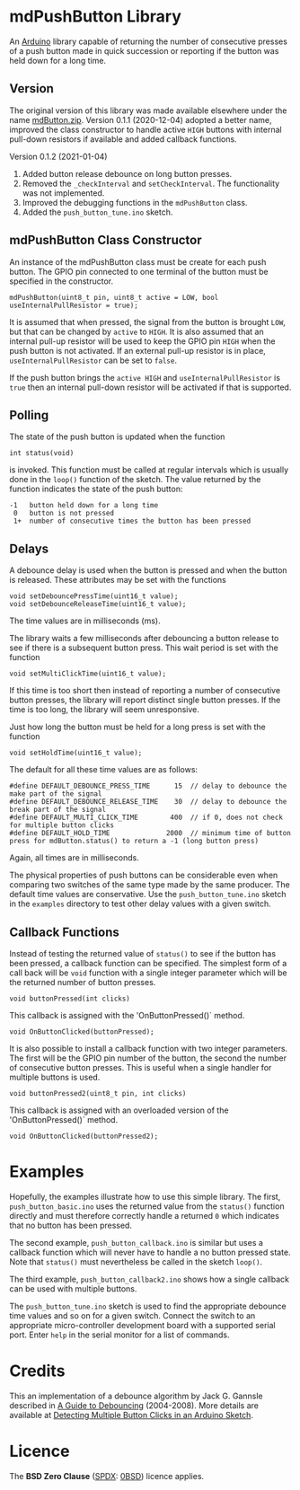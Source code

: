 # mdPushButton Library

An [Arduino](https://www.arduino.cc/) library capable of returning the number of consecutive 
presses of a push button made in quick succession or reporting if the 
button was held down for a long time.

## Version

The original version of this library was made available elsewhere under 
the name [mdButton.zip](https://sigmdel.ca/michel/program/esp8266/arduino/switch_debouncing_en.html#downloads). 
Version 0.1.1 (2020-12-04) adopted a better name, improved the class 
constructor to handle active `HIGH` buttons with  internal 
pull-down resistors if available and added callback functions.

Version 0.1.2 (2021-01-04) 
1. Added button release debounce on long button presses.
2. Removed the `_checkInterval` and `setCheckInterval`. The functionality was not implemented.
3. Improved the debugging functions in the `mdPushButton` class.
4. Added the `push_button_tune.ino` sketch.


## mdPushButton Class Constructor

An instance of the mdPushButton class must be create for each
push button. The GPIO pin connected to one terminal of the button must 
be specified in the constructor.

    mdPushButton(uint8_t pin, uint8_t active = LOW, bool useInternalPullResistor = true);

It is assumed that when pressed, the signal from the button is
brought `LOW`, but that can be changed by `active` to `HIGH`. It is
also assumed that an internal pull-up resistor will be used to 
keep the GPIO pin `HIGH` when the push button is not activated. If
an external pull-up resistor is in place, `useInternalPullResistor`
can be set to `false`.

If the push button brings the `active HIGH` and `useInternalPullResistor` 
is `true` then an internal pull-down resistor will be activated if
that is supported.

## Polling

The state of the push button is updated when the function 

    int status(void)
    
is invoked. This function must be called at regular intervals which
is usually done in the `loop()` function of the sketch. The value 
returned by the function indicates the state of the push button:

    -1   button held down for a long time
     0   button is not pressed
     1+  number of consecutive times the button has been pressed

## Delays

A debounce delay is used when the button is pressed and when
the button is released. These attributes may be set with the 
functions

    void setDebouncePressTime(uint16_t value);
    void setDebounceReleaseTime(uint16_t value);

The time values are in milliseconds (ms).

The library waits a few milliseconds after debouncing a button
release to see if there is a subsequent button press. This wait
period is set with the function

    void setMultiClickTime(uint16_t value);
    
If this time is too short then instead of reporting a number of
consecutive button presses, the library will report distinct single
button presses. If the time is too long, the library will seem 
unresponsive.

Just how long the button must be held for a long press is set
with the function 

    void setHoldTime(uint16_t value);
   
  
The default for all these time values are as follows:

	#define DEFAULT_DEBOUNCE_PRESS_TIME      15  // delay to debounce the make part of the signal
	#define DEFAULT_DEBOUNCE_RELEASE_TIME    30  // delay to debounce the break part of the signal
	#define DEFAULT_MULTI_CLICK_TIME        400  // if 0, does not check for multiple button clicks
	#define DEFAULT_HOLD_TIME              2000  // minimum time of button press for mdButton.status() to return a -1 (long button press)

Again, all times are in milliseconds.

The physical properties of push buttons can be considerable even when comparing two switches 
of the same type made by the same producer. The default time values are conservative. Use the 
`push_button_tune.ino` sketch in the `examples` directory to test other delay values with a given switch.


## Callback Functions

Instead of testing the returned value of `status()` to see if the button 
has been pressed, a callback function can be specified. The simplest
form of a call back will be `void` function with a single integer
parameter which will be the returned number of button presses.

    void buttonPressed(int clicks)

This callback is assigned with the 'OnButtonPressed()` method.

    void OnButtonClicked(buttonPressed);

It is also possible to install a callback function with two integer
parameters. The first will be the GPIO pin number of the button,
the second the number of consecutive button presses. This is useful
when a single handler for multiple buttons is used.

    void buttonPressed2(uint8_t pin, int clicks)
    
This callback is assigned with an overloaded version of the 
'OnButtonPressed()` method.

    void OnButtonClicked(buttonPressed2);
    

# Examples

Hopefully, the examples illustrate how to use this simple library. 
The first, `push_button_basic.ino` uses the returned value from the
`status()` function directly and must therefore correctly handle a 
returned `0` which indicates that no button has been pressed. 

The second example, `push_button_callback.ino` is similar but uses a 
callback function which will never have to handle a no button pressed 
state. Note that `status()` must nevertheless be called in the 
sketch `loop()`. 


The third example, `push_button_callback2.ino` shows how a single callback can 
be used with multiple buttons.

The `push_button_tune.ino` sketch is used to find the appropriate debounce time
values and so on for a given switch. Connect the switch to an appropriate micro-controller 
development board with a supported serial port. Enter `help` in the serial
monitor for a list of commands.


# Credits

This an implementation of a debounce algorithm by Jack G. Gannsle 
described in 
[A Guide to Debouncing](http://www.eng.utah.edu/~cs5780/debouncing.pdf) 
(2004-2008). More details are available at 
[Detecting Multiple Button Clicks in an Arduino Sketch](https://sigmdel.ca/michel/program/esp8266/arduino/switch_debouncing_en.html).


# Licence

The **BSD Zero Clause** ([SPDX](https://spdx.dev/): [0BSD](https://spdx.org/licenses/0BSD.html)) licence applies.




